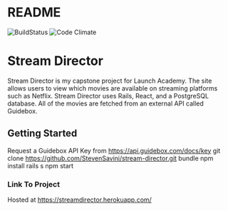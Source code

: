 # README
![BuildStatus](https://codeship.com/projects/40495a30-0eaa-0135-185a-5e5ebf8267fc/status?branch=master)
![Code Climate](https://codeclimate.com/github/StevenSavini/stream-director.png)

# Stream Director

Stream Director is my capstone project for Launch Academy. The site allows users to view which movies are available on streaming platforms such as Netflix. Stream Director uses Rails, React, and a PostgreSQL database. All of the movies are fetched from an external API called Guidebox.

## Getting Started

Request a Guidebox API Key from https://api.guidebox.com/docs/key
git clone https://github.com/StevenSavini/stream-director.git
bundle
npm install
rails s
npm start

### Link To Project
Hosted at https://streamdirector.herokuapp.com/
